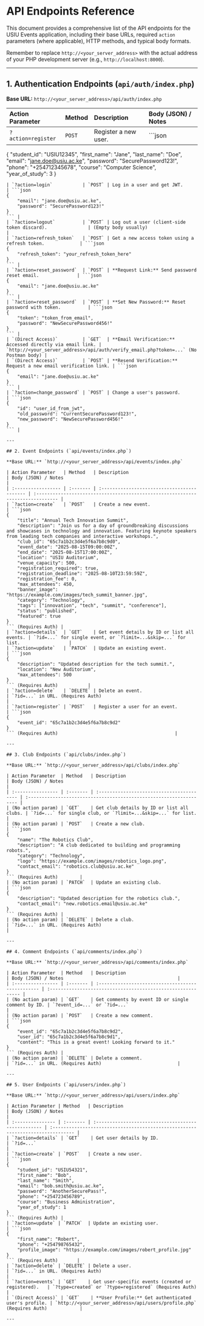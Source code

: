 # API Endpoints Reference

This document provides a comprehensive list of the API endpoints for the USIU Events application, including their base URLs, required `action` parameters (where applicable), HTTP methods, and typical body formats.

Remember to replace `http://<your_server_address>` with the actual address of your PHP development server (e.g., `http://localhost:8000`).

---

## 1. Authentication Endpoints (`api/auth/index.php`)

**Base URL:** `http://<your_server_address>/api/auth/index.php`

| Action Parameter          | Method | Description                                               | Body (JSON) / Notes                                                                  |
| :------------------------ | :----- | :-------------------------------------------------------- | :----------------------------------------------------------------------------------- |
| `?action=register`        | `POST` | Register a new user.                                      | ```json
{
    "student_id": "USIU12345",
    "first_name": "Jane",
    "last_name": "Doe",
    "email": "jane.doe@usiu.ac.ke",
    "password": "SecurePassword123!",
    "phone": "+254712345678",
    "course": "Computer Science",
    "year_of_study": 3
}
``` |
| `?action=login`           | `POST` | Log in a user and get JWT.                                | ```json
{
    "email": "jane.doe@usiu.ac.ke",
    "password": "SecurePassword123!"
}
``` |
| `?action=logout`          | `POST` | Log out a user (client-side token discard).               | (Empty body usually)                                                                 |
| `?action=refresh_token`   | `POST` | Get a new access token using a refresh token.             | ```json
{
    "refresh_token": "your_refresh_token_here"
}
``` |
| `?action=reset_password`  | `POST` | **Request Link:** Send password reset email.              | ```json
{
    "email": "jane.doe@usiu.ac.ke"
}
``` |
| `?action=reset_password`  | `POST` | **Set New Password:** Reset password with token.          | ```json
{
    "token": "token_from_email",
    "password": "NewSecurePassword456!"
}
``` |
| `(Direct Access)`         | `GET`  | **Email Verification:** Accessed directly via email link. | `http://<your_server_address>/api/auth/verify_email.php?token=...` (No Postman body) |
| `(Direct Access)`         | `POST` | **Resend Verification:** Request a new email verification link. | ```json
{
    "email": "jane.doe@usiu.ac.ke"
}
``` |
| `?action=change_password` | `POST` | Change a user's password.                                 | ```json
{
    "id": "user_id_from_jwt",
    "old_password": "CurrentSecurePassword123!",
    "new_password": "NewSecurePassword456!"
}
``` |

---

## 2. Event Endpoints (`api/events/index.php`)

**Base URL:** `http://<your_server_address>/api/events/index.php`

| Action Parameter   | Method   | Description                                 | Body (JSON) / Notes                                                             |
| :----------------- | :------- | :------------------------------------------ | :------------------------------------------------------------------------------ |
| `?action=create`   | `POST`   | Create a new event.                         | ```json
{
    "title": "Annual Tech Innovation Summit",
    "description": "Join us for a day of groundbreaking discussions and showcases in technology and innovation. Featuring keynote speakers from leading tech companies and interactive workshops.",
    "club_id": "65c7a1b2c3d4e5f6a7b8c9d0",
    "event_date": "2025-08-15T09:00:00Z",
    "end_date": "2025-08-15T17:00:00Z",
    "location": "USIU Auditorium",
    "venue_capacity": 500,
    "registration_required": true,
    "registration_deadline": "2025-08-10T23:59:59Z",
    "registration_fee": 0,
    "max_attendees": 450,
    "banner_image": "https://example.com/images/tech_summit_banner.jpg",
    "category": "Technology",
    "tags": ["innovation", "tech", "summit", "conference"],
    "status": "published",
    "featured": true
}
``` (Requires Auth) |
| `?action=details`  | `GET`    | Get event details by ID or list all events. | `?id=...` for single event, or `?limit=...&skip=...` for list.                  |
| `?action=update`   | `PATCH`  | Update an existing event.                   | ```json
{
    "description": "Updated description for the tech summit.",
    "location": "New Auditorium",
    "max_attendees": 500
}
``` (Requires Auth)           |
| `?action=delete`   | `DELETE` | Delete an event.                            | `?id=...` in URL. (Requires Auth)                                               |
| `?action=register` | `POST`   | Register a user for an event.               | ```json
{
    "event_id": "65c7a1b2c3d4e5f6a7b8c9d2"
}
``` (Requires Auth)                                           |

---

## 3. Club Endpoints (`api/clubs/index.php`)

**Base URL:** `http://<your_server_address>/api/clubs/index.php`

| Action Parameter  | Method   | Description                               | Body (JSON) / Notes                                                 |
| :---------------- | :------- | :---------------------------------------- | :------------------------------------------------------------------ |
| (No action param) | `GET`    | Get club details by ID or list all clubs. | `?id=...` for single club, or `?limit=...&skip=...` for list.       |
| (No action param) | `POST`   | Create a new club.                        | ```json
{
    "name": "The Robotics Club",
    "description": "A club dedicated to building and programming robots.",
    "category": "Technology",
    "logo": "https://example.com/images/robotics_logo.png",
    "contact_email": "robotics.club@usiu.ac.ke"
}
``` (Requires Auth)        |
| (No action param) | `PATCH`  | Update an existing club.                  | ```json
{
    "description": "Updated description for the robotics club.",
    "contact_email": "new.robotics.email@usiu.ac.ke"
}
``` (Requires Auth) |
| (No action param) | `DELETE` | Delete a club.                            | `?id=...` in URL. (Requires Auth)                                   |

---

## 4. Comment Endpoints (`api/comments/index.php`)

**Base URL:** `http://<your_server_address>/api/comments/index.php`

| Action Parameter  | Method   | Description                                       | Body (JSON) / Notes                                          |
| :---------------- | :------- | :------------------------------------------------ | :----------------------------------------------------------- |
| (No action param) | `GET`    | Get comments by event ID or single comment by ID. | `?event_id=...` or `?id=...`                                 |
| (No action param) | `POST`   | Create a new comment.                             | ```json
{
    "event_id": "65c7a1b2c3d4e5f6a7b8c9d2",
    "user_id": "65c7a1b2c3d4e5f6a7b8c9d1",
    "content": "This is a great event! Looking forward to it."
}
``` (Requires Auth) |
| (No action param) | `DELETE` | Delete a comment.                                 | `?id=...` in URL. (Requires Auth)                            |

---

## 5. User Endpoints (`api/users/index.php`)

**Base URL:** `http://<your_server_address>/api/users/index.php`

| Action Parameter | Method   | Description                                         | Body (JSON) / Notes                                                             |
| :--------------- | :------- | :-------------------------------------------------- | :------------------------------------------------------------------------------ |
| `?action=details` | `GET`    | Get user details by ID.                             | `?id=...`                                                                       |
| `?action=create` | `POST`   | Create a new user.                                  | ```json
{
    "student_id": "USIU54321",
    "first_name": "Bob",
    "last_name": "Smith",
    "email": "bob.smith@usiu.ac.ke",
    "password": "AnotherSecurePass!",
    "phone": "+254723456789",
    "course": "Business Administration",
    "year_of_study": 1
}
``` (Requires Auth) |
| `?action=update` | `PATCH`  | Update an existing user.                            | ```json
{
    "first_name": "Robert",
    "phone": "+254798765432",
    "profile_image": "https://example.com/images/robert_profile.jpg"
}
``` (Requires Auth)       |
| `?action=delete` | `DELETE` | Delete a user.                                      | `?id=...` in URL. (Requires Auth)                                               |
| `?action=events` | `GET`    | Get user-specific events (created or registered).   | `?type=created` or `?type=registered` (Requires Auth)                           |
| `(Direct Access)` | `GET`    | **User Profile:** Get authenticated user's profile. | `http://<your_server_address>/api/users/profile.php` (Requires Auth)            |

---